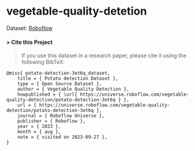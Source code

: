 # vegetable-quality-detetion

Dataset: [Roboflow](https://universe.roboflow.com/vegetable-quality-detection/potato-detection-3et6q)

#### > Cite this Project
> If you use this dataset in a research paper, please cite it using the following BibTeX:

```
@misc{ potato-detection-3et6q_dataset,
    title = { Potato detection Dataset },
    type = { Open Source Dataset },
    author = { Vegetable Quality Detection },
    howpublished = { \url{ https://universe.roboflow.com/vegetable-quality-detection/potato-detection-3et6q } },
    url = { https://universe.roboflow.com/vegetable-quality-detection/potato-detection-3et6q },
    journal = { Roboflow Universe },
    publisher = { Roboflow },
    year = { 2023 },
    month = { aug },
    note = { visited on 2023-09-27 },
}
```
